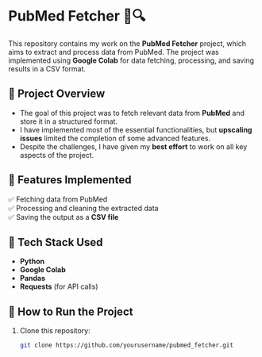 # PubMed Fetcher 📄🔍

This repository contains my work on the **PubMed Fetcher** project, which aims to extract and process data from PubMed. The project was implemented using **Google Colab** for data fetching, processing, and saving results in a CSV format.

## 🚀 Project Overview
- The goal of this project was to fetch relevant data from **PubMed** and store it in a structured format.
- I have implemented most of the essential functionalities, but **upscaling issues** limited the completion of some advanced features.
- Despite the challenges, I have given my **best effort** to work on all key aspects of the project.

## 📌 Features Implemented
✅ Fetching data from PubMed  
✅ Processing and cleaning the extracted data  
✅ Saving the output as a **CSV file**  

## 🔧 Tech Stack Used
- **Python**
- **Google Colab**
- **Pandas**
- **Requests** (for API calls)

## 📌 How to Run the Project
1. Clone this repository:
   ```sh
   git clone https://github.com/yourusername/pubmed_fetcher.git
